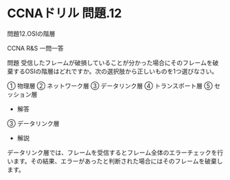 # CCNAドリル 問題.12

問題12.OSIの階層

CCNA R&S 一問一答

問題
受信したフレームが破損していることが分かった場合にそのフレームを破棄するOSIの階層はどれですか。次の選択肢から正しいものを1つ選びなさい。

① 物理層
② ネットワーク層
③ データリンク層
④ トランスポート層
⑤ セッション層

- 解答

③ データリンク層

- 解説

データリンク層では、フレームを受信するとフレーム全体のエラーチェックを行います。その結果、エラーがあったと判断された場合にはそのフレームを破棄します。